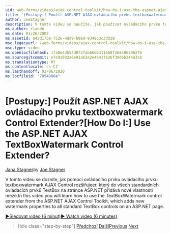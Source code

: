 ```yaml
---
uid: web-forms/videos/ajax-control-toolkit/how-do-i-use-the-aspnet-ajax-textboxwatermark-control-extender
title: '[Postupy:] Použít ASP.NET AJAX ovládacího prvku textboxwatermark Control Extender? | Dokumenty Microsoft'
author: JoeStagner
description: V tomto videu se naučíte, jak používat ovládacího prvku textboxwatermark ovládacího prvku pro ovládací prvek ASP.NET AJAX, který do prvku přidá vlastnosti nového vodoznaku...
ms.author: riande
ms.date: 01/26/2007
ms.assetid: a43d175e-7526-4dd9-b8ed-9348c3c3dd39
msc.legacyurl: /web-forms/videos/ajax-control-toolkit/how-do-i-use-the-aspnet-ajax-textboxwatermark-control-extender
msc.type: video
ms.openlocfilehash: 1fa0e43b54d872fab6666311668f2684062062f6
ms.sourcegitcommit: e7e91932a6e91a63e2e46417626f39d6b244a3ab
ms.translationtype: MT
ms.contentlocale: cs-CZ
ms.lasthandoff: 03/06/2020
ms.locfileid: "78548004"
---
```

# <a name="how-do-i-use-the-aspnet-ajax-textboxwatermark-control-extender"></a><span data-ttu-id="82044-104">[Postupy:] Použít ASP.NET AJAX ovládacího prvku textboxwatermark Control Extender?</span><span class="sxs-lookup"><span data-stu-id="82044-104">[How Do I:] Use the ASP.NET AJAX TextBoxWatermark Control Extender?</span></span>

<span data-ttu-id="82044-105">[Jana Stagner](https://github.com/JoeStagner)</span><span class="sxs-lookup"><span data-stu-id="82044-105">by [Joe Stagner](https://github.com/JoeStagner)</span></span>

<span data-ttu-id="82044-106">V tomto videu se dozvíte, jak pomocí ovládacího prvku ovládacího prvku textboxwatermark AJAX Control rozšiřujeer, který do všech standardních ovládacích prvků TextBox na stránce ASP.NET přidává nové vlastnosti meze.</span><span class="sxs-lookup"><span data-stu-id="82044-106">In this video you will learn how to use the TextBoxWatermark control extender from the ASP.NET AJAX Control Toolkit, which adds new watermark properties to all standard TextBox controls on an ASP.NET page.</span></span>

[<span data-ttu-id="82044-107">&#9654;Sledovat video (6 minut)</span><span class="sxs-lookup"><span data-stu-id="82044-107">&#9654; Watch video (6 minutes)</span></span>](https://channel9.msdn.com/Blogs/ASP-NET-Site-Videos/how-do-i-use-the-aspnet-ajax-textboxwatermark-control-extender)

> [!div class="step-by-step"]
> <span data-ttu-id="82044-108">[Předchozí](how-do-i-use-the-aspnet-ajax-cascadingdropdown-control-extender.md)
> [Další](how-do-i-use-the-aspnet-ajax-popup-control-extender.md)</span><span class="sxs-lookup"><span data-stu-id="82044-108">[Previous](how-do-i-use-the-aspnet-ajax-cascadingdropdown-control-extender.md)
[Next](how-do-i-use-the-aspnet-ajax-popup-control-extender.md)</span></span>
